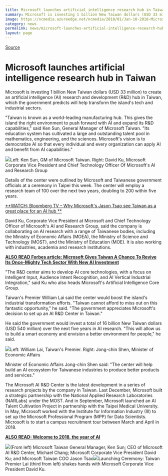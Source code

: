 ```yaml
---
title: Microsoft launches artificial intelligence research hub in Taiwan
summary: Microsoft is investing 1 billion New Taiwan dollars (USD 33 million) to create an artificial intelligence (AI) research and development (R&D) hub in Taiwan
image: https://ncmedia.azureedge.net/ncmedia/2018/01/Jan-10-2018-Microsoft-tk02-0483.jpg
category: news
permalink: news/microsoft-launches-artificial-intelligence-research-hub-taiwan3/
layout: page
---
```


[Source](https://news.microsoft.com/apac/2018/01/12/microsoft-launches-artificial-intelligence-research-hub-taiwan/ "Permalink to Microsoft launches artificial intelligence research hub in Taiwan")

# Microsoft launches artificial intelligence research hub in Taiwan

Microsoft is investing 1 billion New Taiwan dollars (USD 33 million) to create an artificial intelligence (AI) research and development (R&D) hub in Taiwan, which the government predicts will help transform the island's tech and industrial sectors.

"Taiwan is known as a world-leading manufacturing hub. This gives the island the right environment to push forward with AI and expand its R&D capabilities," said Ken Sun, General Manager of Microsoft Taiwan. "Its education system has cultivated a large and outstanding talent pool in mathematics, engineering, and the sciences. Microsoft's vision is to democratize AI so that every individual and every organization can apply AI and benefit from AI capabilities."

![][1]Left: Ken Sun, GM of Microsoft Taiwan. Right: David Ku, Microsoft Corporate Vice President and Chief Technology Officer Of Microsoft's AI and Research Group

Details of the center were outlined by Microsoft and Taiwanese government officials at a ceremony in Taipei this week. The center will employ a research team of 100 over the next two years, doubling to 200 within five years.

[**WATCH: Bloomberg TV – Why Microsoft's Jason Tsao see Taiwan as a great place for an AI hub **][2]

David Ku, Corporate Vice President at Microsoft and Chief Technology Officer of Microsoft's AI and Research Group, said the company is collaborating on AI research with a range of Taiwanese bodies, including the Ministry of Economic Affairs (MOEA), the Ministry of Science and Technology (MOST), and the Ministry of Education (MOE). It is also working with industries, academia and research institutions.

[**ALSO READ Forbes article: Microsoft Gives Taiwan A Chance To Revive Its Once-Mighty Tech Sector With New AI Investment**][3]

"The R&D center aims to develop AI core technologies, with a focus on Intelligent Input, Audience Intent Recognition, and AI Vertical Industrial Integration," said Ku who also heads Microsoft's Artificial Intelligence Core Group.

Taiwan's Premier William Lai said the center would boost the island's industrial transformation efforts. "Taiwan cannot afford to miss out on this fantastic opportunity," he said. "The government appreciates Microsoft's decision to set up an AI R&D Center in Taiwan."

He said the government would invest a total of 16 billion New Taiwan dollars (USD 540 million) over the next five years in AI research. "This will allow us to build a smart economy and envision a better environment for people," he said.

![][4]Left: William Lai, Taiwan's Premier. Right: Jong-chin Shen, Minister of Economic Affairs

Minister of Economic Affairs Jong-chin Shen said: "The center will help build an AI ecosystem for Taiwanese industries to produce better products and services."

The Microsoft AI R&D Center is the latest development in a series of research projects by the company in Taiwan. Last December, Microsoft built a strategic partnership with the National Applied Research Laboratories (NARLabs) under the MOST. And in September, Microsoft launched an AI Talent Cultivation Project in partnership with the Taipei Medical University. In May, Microsoft worked with the Institute for Information Industry (III) to set up the Microsoft Professional Program (MPP) for Data Scientists. Microsoft is to start a campus recruitment tour between March and April in 2018.

[**ALSO READ: Welcome to 2018, the year of AI**][5]

![][6](From left) Microsoft Taiwan General Manager, Ken Sun; CEO of Microsoft AI R&D Center, Michael Chang; Microsoft Corporate Vice President David Ku; and Microsoft Taiwan COO Jason Tsao![][7]Launching Ceremony: Taiwan Premier Lai (third from left) shakes hands with Microsoft Corporate Vice President David Ku.

[1]: https://ncmedia.azureedge.net/ncmedia/2018/01/AI1.png
[2]: https://www.bloomberg.com/news/videos/2018-01-30/why-microsoft-s-tsao-sees-taiwan-as-a-great-place-for-a-i-hub-video
[3]: https://www.forbes.com/sites/ralphjennings/2018/01/16/microsoft-gives-once-mighty-taiwan-a-chance-to-revive-its-tech-sector/#4ae9d68523fb
[4]: https://ncmedia.azureedge.net/ncmedia/2018/01/AI2.png
[5]: https://news.microsoft.com/apac/2018/01/03/welcome-2018-year-ai/
[6]: https://ncmedia.azureedge.net/ncmedia/2018/01/Jan-10-2018-Microsoft-tk02-0525.jpg
[7]: https://ncmedia.azureedge.net/ncmedia/2018/01/Jan-10-2018-Microsoft-tk02-0483.jpg

